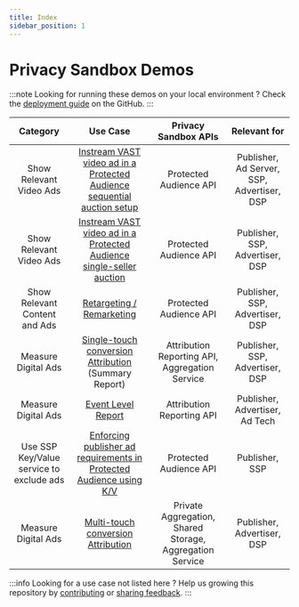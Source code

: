 ```yaml
---
title: Index
sidebar_position: 1
---
```


# Privacy Sandbox Demos

:::note Looking for running these demos on your local environment ? Check the
[deployment guide](https://github.com/privacysandbox/privacy-sandbox-demos/blob/main/README.md) on the GitHub. :::

|               **Category**               |                                                    **Use Case**                                                    |                 **Privacy Sandbox APIs**                 |              **Relevant for**              |
| :--------------------------------------: | :----------------------------------------------------------------------------------------------------------------: | :------------------------------------------------------: | :----------------------------------------: |
|         Show Relevant Video Ads          | [Instream VAST video ad in a Protected Audience sequential auction setup](demos/instream-video-ad-multi-seller.md) |                  Protected Audience API                  | Publisher, Ad Server, SSP, Advertiser, DSP |
|         Show Relevant Video Ads          |   [Instream VAST video ad in a Protected Audience single-seller auction](demos/vast-video-protected-audience.md)   |                  Protected Audience API                  |      Publisher, SSP, Advertiser, DSP       |
|      Show Relevant Content and Ads       |                           [Retargeting / Remarketing](demos/retargeting-remarketing.md)                            |                  Protected Audience API                  |      Publisher, SSP, Advertiser, DSP       |
|           Measure Digital Ads            |     [Single-touch conversion Attribution](demos/single-touch-conversion-attribution.md) <br/> (Summary Report)     |      Attribution Reporting API, Aggregation Service      |      Publisher, SSP, Advertiser, DSP       |
|           Measure Digital Ads            |                           [Event Level Report](demos/single-touch-event-level-report.md)                           |                Attribution Reporting API                 |       Publisher, Advertiser, Ad Tech       |
| Use SSP Key/Value service to exclude ads |      [Enforcing publisher ad requirements in Protected Audience using K/V](demos/publisher-ad-quality-req.md)      |                  Protected Audience API                  |               Publisher, SSP               |
|           Measure Digital Ads            |                 [Multi-touch conversion Attribution](demos/multi-touch-conversion-attribution.md)                  | Private Aggregation, Shared Storage, Aggregation Service |         Publisher, Advertiser, DSP         |

:::info Looking for a use case not listed here ? Help us growing this repository by
[contributing](https://github.com/privacysandbox/privacy-sandbox-demos/blob/main/CONTRIBUTING.md) or
[sharing feedback](https://github.com/privacysandbox/privacy-sandbox-demos/issues). :::
